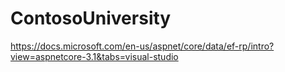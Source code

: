 # ContosoUniversity
https://docs.microsoft.com/en-us/aspnet/core/data/ef-rp/intro?view=aspnetcore-3.1&tabs=visual-studio
